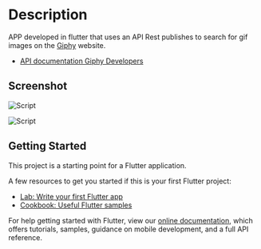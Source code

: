 # Description
APP developed in flutter that uses an API Rest publishes to search for gif images on the [Giphy](https://giphy.com/) website.
- [API documentation Giphy Developers](https://developers.giphy.com/docs/api)

## Screenshot
<p align="centre">
<img src="https://i.imgur.com/wccsVFH.png" alt="Script">
</p>
<p align="centre">
<img src="https://i.imgur.com/TCguvHE.png" alt="Script">
</p>


## Getting Started

This project is a starting point for a Flutter application.

A few resources to get you started if this is your first Flutter project:

- [Lab: Write your first Flutter app](https://flutter.dev/docs/get-started/codelab)
- [Cookbook: Useful Flutter samples](https://flutter.dev/docs/cookbook)

For help getting started with Flutter, view our
[online documentation](https://flutter.dev/docs), which offers tutorials,
samples, guidance on mobile development, and a full API reference.
